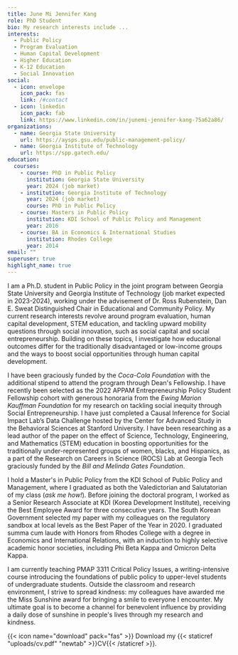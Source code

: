 ```yaml
---
title: June Mi Jennifer Kang
role: PhD Student
bio: My research interests include ...
interests:
  - Public Policy
  - Program Evaluation
  - Human Capital Development
  - Higher Education
  - K-12 Education
  - Social Innovation
social:
  - icon: envelope
    icon_pack: fas
    link: /#contact
  - icon: linkedin
    icon_pack: fab
    link: https://www.linkedin.com/in/junemi-jennifer-kang-75a62a86/
organizations:
  - name: Georgia State University
    url: https://aysps.gsu.edu/public-management-policy/
  - name: Georgia Institute of Technology
    url: https://spp.gatech.edu/
education:
  courses:
    - course: PhD in Public Policy
      institution: Georgia State University
      year: 2024 (job market)
    - institution: Georgia Institute of Technology
      year: 2024 (job market)
      course: PhD in Public Policy
    - course: Masters in Public Policy
      institution: KDI School of Public Policy and Management
      year: 2016
    - course: BA in Economics & International Studies
      institution: Rhodes College
      year: 2014
email: ""
superuser: true
highlight_name: true
---
```

I am a Ph.D. student in Public Policy in the joint program between Georgia State University and Georgia Institute of Technology (job market expected in 2023-2024), working under the advisement of Dr. Ross Rubenstein, Dan E. Sweat Distinguished Chair in Educational and Community Policy. My current research interests revolve around program evaluation, human capital development, STEM education, and tackling upward mobility questions through social innovation, such as social capital and social entrepreneurship. Building on these topics, I investigate how educational outcomes differ for the traditionally disadvantaged or low-income groups and the ways to boost social opportunities through human capital development.

I have been graciously funded by the *Coca-Cola Foundation* with the additional stipend to attend the program through Dean's Fellowship. I have recently been selected as the 2022 APPAM Entrepreneurship Policy Student Fellowship cohort with generous honoraria from the *Ewing Marion Kauffman Foundation* for my research on tackling social inequity through Social Entrepreneurship. I have just completed a Causal Inference for Social Impact Lab’s Data Challenge hosted by the Center for Advanced Study in the Behavioral Sciences at Stanford University. I have been researching as a lead author of the paper on the effect of Science, Technology, Engineering, and Mathematics (STEM) education in boosting opportunities for the traditionally under-represented groups of women, blacks, and Hispanics, as a part of the Research on Careers in Science (ROCS) Lab at Georgia Tech graciously funded by the *Bill and Melinda Gates Foundation*.

I hold a Master's in Public Policy from the KDI School of Public Policy and Management, where I graduated as both the Valedictorian and Salutatorian of my class (*ask me how!*). Before joining the doctoral program, I worked as a Senior Research Associate at KDI (Korea Development Institute), receiving the Best Employee Award for three consecutive years. The South Korean Government selected my paper with my colleagues on the regulatory sandbox at local levels as the Best Paper of the Year in 2020. I graduated summa cum laude with Honors from Rhodes College with a degree in Economics and International Relations, with an induction to highly selective academic honor societies, including Phi Beta Kappa and Omicron Delta Kappa.

I am currently teaching PMAP 3311 Critical Policy Issues, a writing-intensive course introducing the foundations of public policy to upper-level students of undergraduate students. Outside the classroom and research environment, I strive to spread kindness: my colleagues have awarded me the Miss Sunshine award for bringing a smile to everyone I encounter. My ultimate goal is to become a channel for benevolent influence by providing a daily dose of sunshine in people's lives through my research and kindness. 

{{< icon name="download" pack="fas" >}} Download my {{< staticref "uploads/cv.pdf" "newtab" >}}CV{{< /staticref >}}.
